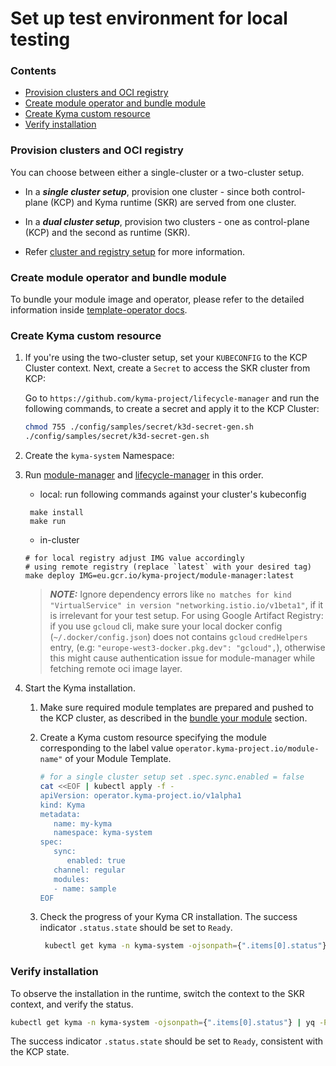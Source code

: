 # Set up test environment for local testing

### Contents
* [Provision clusters and OCI registry](#provision-clusters-and-oci-registry)
* [Create module operator and bundle module](#create-module-operator-and-bundle-module)
* [Create Kyma custom resource](#create-kyma-custom-resource)
* [Verify installation](#verify-installation)

### Provision clusters and OCI registry

You can choose between either a single-cluster or a two-cluster setup.

- In a **_single cluster setup_**, provision one cluster - since both control-plane (KCP) and Kyma runtime (SKR) are served from one cluster.

- In a **_dual cluster setup_**, provision two clusters - one as control-plane (KCP) and the second as runtime (SKR).

- Refer [cluster and registry setup](provision-cluster-and-registry.md) for more information.

### Create module operator and bundle module

To bundle your module image and operator, please refer to the detailed information inside [template-operator docs](https://github.com/kyma-project/template-operator/blob/main/README.md#bundling-and-installation).

### Create Kyma custom resource

1. If you're using the two-cluster setup, set your `KUBECONFIG` to the KCP Cluster context.
   Next, create a `Secret` to access the SKR cluster from KCP:

   Go to `https://github.com/kyma-project/lifecycle-manager` and run the following commands, to create a secret and apply it to the KCP Cluster:

   ```sh
   chmod 755 ./config/samples/secret/k3d-secret-gen.sh
   ./config/samples/secret/k3d-secret-gen.sh
   ```

2. Create the `kyma-system` Namespace:

3. Run [module-manager](https://github.com/kyma-project/module-manager/tree/main/operator) and [lifecycle-manager](https://github.com/kyma-project/lifecycle-manager/tree/main) in this order.
   * local: run following commands against your cluster's kubeconfig
   ```shell
    make install
    make run
   ```
   * in-cluster
   ```shell
   # for local registry adjust IMG value accordingly
   # using remote registry (replace `latest` with your desired tag)
   make deploy IMG=eu.gcr.io/kyma-project/module-manager:latest
   ```

   > _**NOTE:**_ Ignore dependency errors like `no matches for kind "VirtualService" in version "networking.istio.io/v1beta1"`, if it is irrelevant for your test setup.
   For using Google Artifact Registry: if you use `gcloud` cli, make sure your local docker config (`~/.docker/config.json`) does not contains `gcloud` `credHelpers` entry, (e.g: `"europe-west3-docker.pkg.dev": "gcloud",`), otherwise this might cause authentication issue for module-manager while fetching remote oci image layer.

4. Start the Kyma installation.

   1. Make sure required module templates are prepared and pushed to the KCP cluster, as described in the [bundle your module](#create-module-operator-and-bundle-module) section. 

   2. Create a Kyma custom resource specifying the module corresponding to the label value `operator.kyma-project.io/module-name"` of your Module Template.
   
      ```sh
      # for a single cluster setup set .spec.sync.enabled = false
      cat <<EOF | kubectl apply -f -
      apiVersion: operator.kyma-project.io/v1alpha1
      kind: Kyma
      metadata:
         name: my-kyma
         namespace: kyma-system
      spec:
         sync:
            enabled: true
         channel: regular
         modules:
         - name: sample
      EOF 
      ```
   
   3. Check the progress of your Kyma CR installation. The success indicator `.status.state` should be set to `Ready`.
      ```sh
       kubectl get kyma -n kyma-system -ojsonpath={".items[0].status"} | yq -P
      ```
      

### Verify installation

To observe the installation in the runtime, switch the context to the SKR context, and verify the status.

  ```sh
  kubectl get kyma -n kyma-system -ojsonpath={".items[0].status"} | yq -P
  ```
  The success indicator `.status.state` should be set to `Ready`, consistent with the KCP state.
